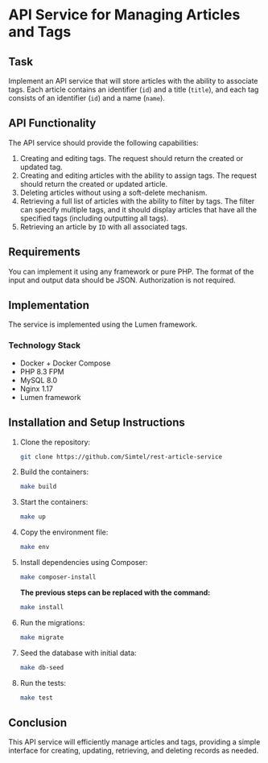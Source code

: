# API Service for Managing Articles and Tags

## Task
Implement an API service that will store articles with the ability to associate tags. Each article contains an identifier (`id`) and a title (`title`), and each tag consists of an identifier (`id`) and a name (`name`).

## API Functionality
The API service should provide the following capabilities:

1. Creating and editing tags. The request should return the created or updated tag.
2. Creating and editing articles with the ability to assign tags. The request should return the created or updated article.
3. Deleting articles without using a soft-delete mechanism.
4. Retrieving a full list of articles with the ability to filter by tags. The filter can specify multiple tags, and it should display articles that have all the specified tags (including outputting all tags).
5. Retrieving an article by `ID` with all associated tags.

## Requirements
You can implement it using any framework or pure PHP. The format of the input and output data should be JSON. Authorization is not required.

## Implementation
The service is implemented using the Lumen framework.

### Technology Stack
- Docker + Docker Compose
- PHP 8.3 FPM
- MySQL 8.0
- Nginx 1.17
- Lumen framework

## Installation and Setup Instructions

1. Clone the repository:
    ```bash
    git clone https://github.com/Simtel/rest-article-service
    ```

2. Build the containers:
    ```bash
    make build
    ```

3. Start the containers:
    ```bash
    make up
    ```

4. Copy the environment file:
    ```bash
    make env
    ```

5. Install dependencies using Composer:
    ```bash
    make composer-install
    ```

   **The previous steps can be replaced with the command:**
    ```bash
    make install
    ```

6. Run the migrations:
    ```bash
    make migrate
    ```

7. Seed the database with initial data:
    ```bash
    make db-seed
    ```

8. Run the tests:
    ```bash
    make test
    ```

## Conclusion
This API service will efficiently manage articles and tags, providing a simple interface for creating, updating, retrieving, and deleting records as needed.
